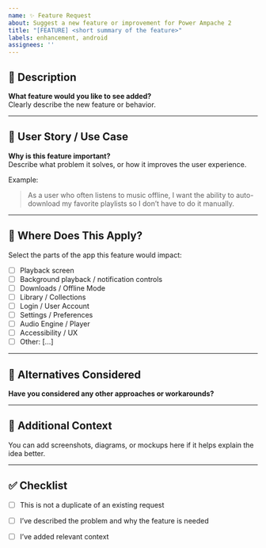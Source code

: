 ```yaml
---
name: ✨ Feature Request
about: Suggest a new feature or improvement for Power Ampache 2
title: "[FEATURE] <short summary of the feature>"
labels: enhancement, android
assignees: ''
---
```


## 📣 Description

**What feature would you like to see added?**  
Clearly describe the new feature or behavior.

---

## 🎯 User Story / Use Case

**Why is this feature important?**  
Describe what problem it solves, or how it improves the user experience.

Example:  
> As a user who often listens to music offline, I want the ability to auto-download my favorite playlists so I don’t have to do it manually.

---

## 🧭 Where Does This Apply?

Select the parts of the app this feature would impact:

- [ ] Playback screen
- [ ] Background playback / notification controls
- [ ] Downloads / Offline Mode
- [ ] Library / Collections
- [ ] Login / User Account
- [ ] Settings / Preferences
- [ ] Audio Engine / Player
- [ ] Accessibility / UX
- [ ] Other: [...]

---

## 🔁 Alternatives Considered

**Have you considered any other approaches or workarounds?**

---

## 💬 Additional Context

You can add screenshots, diagrams, or mockups here if it helps explain the idea better.

---

## ✅ Checklist

- [ ] This is not a duplicate of an existing request
- [ ] I’ve described the problem and why the feature is needed
- [ ] I’ve added relevant context

